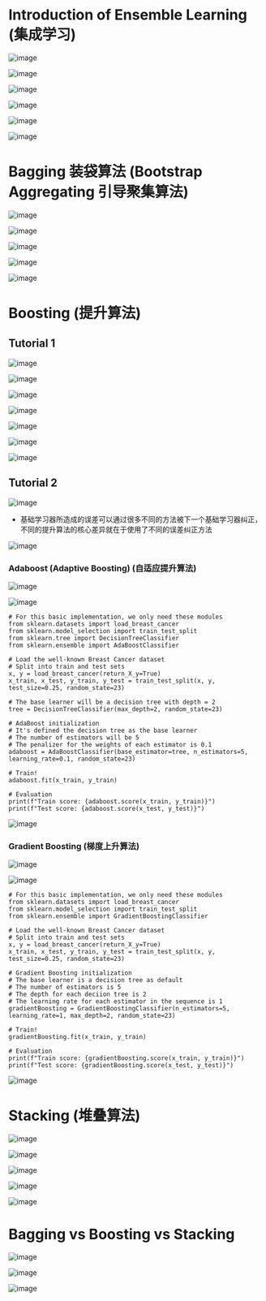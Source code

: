 # Introduction of Ensemble Learning (集成学习) 

![image](https://user-images.githubusercontent.com/60442877/196843226-4712cbf4-9df1-49ba-b12f-67c4704a5d00.png)

![image](https://user-images.githubusercontent.com/60442877/196833314-b765b52c-2405-45ab-85d0-0dce9c3e024b.png)

![image](https://user-images.githubusercontent.com/60442877/196834070-81c9ab13-5301-4a46-92ef-d198615c3cee.png)

![image](https://user-images.githubusercontent.com/60442877/196834094-6dd12e0e-40d4-411b-a8a6-bfff9222125b.png)

![image](https://user-images.githubusercontent.com/60442877/235266591-a14ed475-705f-433f-a59e-096bbd2968bb.png)

![image](https://user-images.githubusercontent.com/60442877/235268916-bf380d68-e6d0-4d3e-8a51-4f14f6b23a61.png)


# Bagging 装袋算法 (Bootstrap Aggregating 引导聚集算法) 

![image](https://user-images.githubusercontent.com/60442877/196834603-05a48da7-e218-4655-aeeb-a10e05c34cac.png)

![image](https://user-images.githubusercontent.com/60442877/196834911-7d5374b9-273a-4af1-96b4-09283f61fd9b.png)

![image](https://user-images.githubusercontent.com/60442877/196835210-cb8b47ec-fa93-405c-9b2a-b0bfee692cd2.png)

![image](https://user-images.githubusercontent.com/60442877/196836148-c7473371-1c3d-49ac-929e-7eca25b30985.png)

![image](https://user-images.githubusercontent.com/60442877/235270096-0e0a0d22-bc3f-4037-aab1-a5322cadec47.png)


# Boosting (提升算法)

## Tutorial 1

![image](https://user-images.githubusercontent.com/60442877/235272674-7f475e41-d1f1-4504-9321-9127fec70d74.png)

![image](https://user-images.githubusercontent.com/60442877/196840284-1da5dc83-95f4-4171-a648-448cb56336aa.png)

![image](https://user-images.githubusercontent.com/60442877/196841083-68e9f19f-d145-4175-8f1e-f0d10905bf35.png)

![image](https://user-images.githubusercontent.com/60442877/196842709-c6843629-bf54-4ad5-8cee-1d5c581c7154.png)

![image](https://user-images.githubusercontent.com/60442877/196842744-23cac8da-ca10-431f-b960-5cc449c40387.png)

![image](https://user-images.githubusercontent.com/60442877/196842774-e943f157-ba85-433f-b117-5f20a701dfa7.png)

![image](https://user-images.githubusercontent.com/60442877/235273037-fd01ab59-8b84-4598-a268-542e2062a8f7.png)

## Tutorial 2

![image](https://user-images.githubusercontent.com/60442877/235279795-8b963ec8-f190-416e-8a1d-87388359835f.png)
* 基础学习器所造成的误差可以通过很多不同的方法被下一个基础学习器纠正，不同的提升算法的核心差异就在于使用了不同的误差纠正方法

![image](https://user-images.githubusercontent.com/60442877/235280042-8d71fa4a-876b-4c86-b948-0e5dc42865af.png)

### Adaboost (Adaptive Boosting) (自适应提升算法)

![image](https://user-images.githubusercontent.com/60442877/235280895-84b4514f-cc1e-417c-9737-4a93839765fa.png)

![image](https://user-images.githubusercontent.com/60442877/235282681-e55a7fe6-0702-4df6-873b-f0202b5d773d.png)

    # For this basic implementation, we only need these modules
    from sklearn.datasets import load_breast_cancer
    from sklearn.model_selection import train_test_split
    from sklearn.tree import DecisionTreeClassifier
    from sklearn.ensemble import AdaBoostClassifier

    # Load the well-known Breast Cancer dataset
    # Split into train and test sets
    x, y = load_breast_cancer(return_X_y=True)
    x_train, x_test, y_train, y_test = train_test_split(x, y, test_size=0.25, random_state=23)

    # The base learner will be a decision tree with depth = 2
    tree = DecisionTreeClassifier(max_depth=2, random_state=23)

    # AdaBoost initialization
    # It's defined the decision tree as the base learner
    # The number of estimators will be 5
    # The penalizer for the weights of each estimator is 0.1
    adaboost = AdaBoostClassifier(base_estimator=tree, n_estimators=5, learning_rate=0.1, random_state=23)

    # Train!
    adaboost.fit(x_train, y_train)

    # Evaluation
    print(f"Train score: {adaboost.score(x_train, y_train)}")
    print(f"Test score: {adaboost.score(x_test, y_test)}")

![image](https://user-images.githubusercontent.com/60442877/235282730-603b275b-d9ee-4fb1-9075-d1e7776dc363.png)

### Gradient Boosting (梯度上升算法)

![image](https://user-images.githubusercontent.com/60442877/235282828-b4b72ce6-a27c-437b-a297-d14922cf9a84.png)

![image](https://user-images.githubusercontent.com/60442877/235283064-eb636c35-f0cc-467c-a050-b80a995e8f81.png)

    # For this basic implementation, we only need these modules
    from sklearn.datasets import load_breast_cancer
    from sklearn.model_selection import train_test_split
    from sklearn.ensemble import GradientBoostingClassifier

    # Load the well-known Breast Cancer dataset
    # Split into train and test sets
    x, y = load_breast_cancer(return_X_y=True)
    x_train, x_test, y_train, y_test = train_test_split(x, y, test_size=0.25, random_state=23)

    # Gradient Boosting initialization
    # The base learner is a decision tree as default
    # The number of estimators is 5
    # The depth for each deciion tree is 2
    # The learning rate for each estimator in the sequence is 1
    gradientBoosting = GradientBoostingClassifier(n_estimators=5, learning_rate=1, max_depth=2, random_state=23)

    # Train!
    gradientBoosting.fit(x_train, y_train)

    # Evaluation
    print(f"Train score: {gradientBoosting.score(x_train, y_train)}")
    print(f"Test score: {gradientBoosting.score(x_test, y_test)}")
    
![image](https://user-images.githubusercontent.com/60442877/235283107-fbcdd8ea-6957-4b9a-8296-e5b603b54d0d.png)


# Stacking (堆叠算法)

![image](https://user-images.githubusercontent.com/60442877/196837688-119e3a14-ed25-4faf-8240-8b016b23df48.png)

![image](https://user-images.githubusercontent.com/60442877/196837902-4e907651-05cd-4484-84b6-26bc9014aea1.png)

![image](https://user-images.githubusercontent.com/60442877/196837927-77cb9b6c-260b-4e9e-a5f9-08ebcd8e4c86.png)

![image](https://user-images.githubusercontent.com/60442877/235271088-8f3bcc5e-2769-43bc-883a-7939fde5eb1b.png)

![image](https://user-images.githubusercontent.com/60442877/235278456-fe060934-6089-4c4d-94b2-588bea18e3e8.png)


# Bagging vs Boosting vs Stacking

![image](https://user-images.githubusercontent.com/60442877/235278094-1ebd638b-2748-4a40-98b0-093d7a74721a.png)

![image](https://user-images.githubusercontent.com/60442877/235278404-30f8cb3f-1f17-499e-8af4-bd60c7baa96d.png)

![image](https://user-images.githubusercontent.com/60442877/235278420-df309a9d-6a88-41bd-a633-aaa571a415bf.png)



